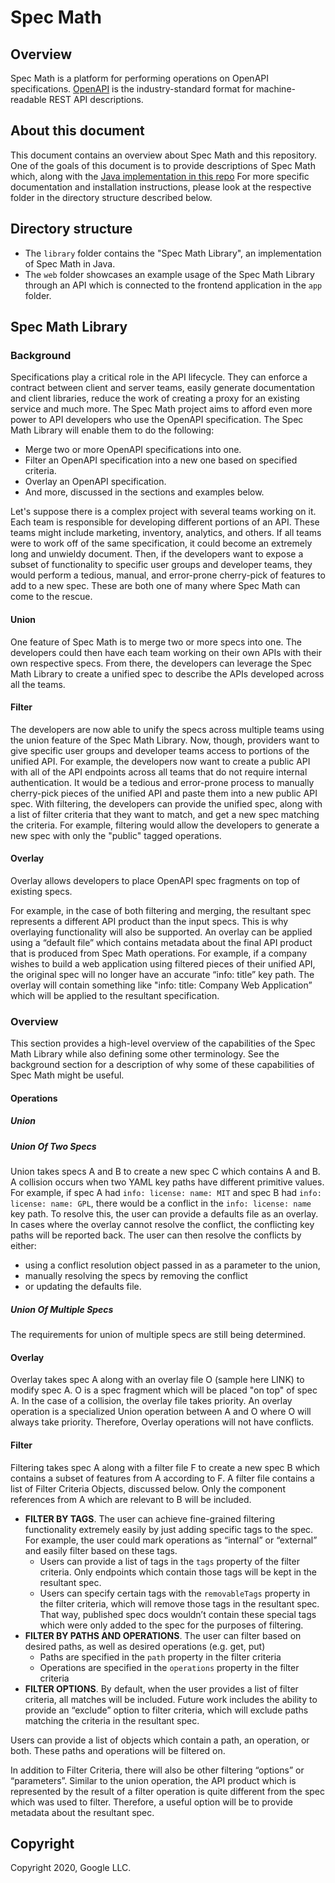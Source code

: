 # Spec Math
## Overview
Spec Math is a platform for performing operations on OpenAPI specifications. 
[OpenAPI](https://github.com/OAI/OpenAPI-Specification) is the industry-standard
format for machine-readable REST API descriptions.

## About this document
This document contains an overview about Spec Math and this repository. One of the goals of this document
is to provide descriptions of Spec Math which, along with the [Java implementation in this repo](library)
 For more specific documentation 
and installation instructions, please look at the respective folder in the directory structure
described below.

## Directory structure
- The `library` folder contains the "Spec Math Library", an implementation of Spec Math in Java. 
- The `web` folder showcases an
example usage of the Spec Math Library through an API which is connected to the frontend application in the
`app` folder.

## Spec Math Library

### Background

Specifications play a critical role in the API lifecycle. They can enforce a contract between client
and server teams, easily generate documentation and client libraries, reduce the work of
creating a proxy for an existing service and much more. The
Spec Math project aims to afford even more power to API developers who use the OpenAPI
specification. The Spec Math Library will enable them to do the following:

- Merge two or more OpenAPI specifications into one.
- Filter an OpenAPI specification into a new one based on specified criteria.
- Overlay an OpenAPI specification.
- And more, discussed in the sections and examples below.

Let's suppose there is a complex project with several teams working on it. 
Each team is responsible for developing different
portions of an API. These teams might include marketing, inventory, analytics, and others. If all
teams were to work off of the same specification, it could become an extremely long and
unwieldy document. Then, if the developers want to expose a subset of functionality to specific
user groups and developer teams, they would perform a tedious, manual, and error-prone
cherry-pick of features to add to a new spec. These are both one of many where Spec Math can
come to the rescue.

#### Union
One feature of Spec Math is to merge two or more specs into one. The developers could
then have each team working on their own APIs with their own respective specs. From there, the
developers can leverage the Spec Math Library to create a unified spec to describe the APIs
developed across all the teams.

#### Filter
The developers are now able to unify the specs across multiple teams using the union feature
of the Spec Math Library. Now, though, providers want to give specific user groups and
developer teams access to portions of the unified API. For example, the developers now want to
create a public API with all of the API endpoints across all teams that do not require
internal authentication. It would be a tedious and error-prone process to manually cherry-pick pieces of
the unified API and paste them into a new public API spec.
With filtering, the developers can provide the unified spec, along with a list of filter criteria that
they want to match, and get a new spec matching the criteria. For example, filtering would allow the developers
to generate a new spec with only the "public" tagged operations.

#### Overlay
Overlay allows developers to place OpenAPI spec fragments on top of existing specs.

For example, in the case of both filtering and merging, the resultant spec represents a different API product
than the input specs. This is why overlaying functionality will also be supported. An overlay can
be applied using a “default file” which contains metadata about the final API product that is
produced from Spec Math operations. For example, if a company wishes to build a web
application using filtered pieces of their unified API, the original spec will no longer have an
accurate “info: title” key path. The overlay will contain something like "info: title: Company Web
Application” which will be applied to the resultant specification.

### Overview

This section provides a high-level overview of the capabilities of the Spec Math Library while
also defining some other terminology. See the background section for a description of why
some of these capabilities of Spec Math might be useful.

#### Operations
##### Union

##### Union Of Two Specs
Union takes specs A and B to create a new spec C which contains A and B.
A collision occurs when two YAML key paths have different primitive values. For example, if
spec A had `info: license: name: MIT` and spec B had `info: license: name: GPL`, there would be
a conflict in the `info: license: name` key path. To resolve this, the user can provide a defaults
file as an overlay. In cases where the overlay cannot resolve the conflict, the conflicting key
paths will be reported back. The user can then resolve the conflicts by either:

- using a conflict resolution object passed in as a parameter to the union,
- manually resolving the specs by removing the conflict
- or updating the defaults file.

##### Union Of Multiple Specs
The requirements for union of multiple specs are still being determined. 

#### Overlay
Overlay takes spec A along with an overlay file O (sample here LINK) to modify spec A. O is a spec fragment
which will be placed "on top" of spec A. 
In the case of a collision, the overlay file takes priority. 
An overlay operation is a specialized Union operation between A and O where O will always take priority.
Therefore, Overlay operations will not have conflicts. 

#### Filter
Filtering takes spec A along with a filter file F to create a new spec B which contains a subset
of features from A according to F. A filter file contains a list of Filter Criteria Objects, discussed below.
Only the component references from A which are relevant to B will be included.

- **FILTER BY TAGS**. The user can achieve fine-grained filtering functionality extremely
easily by just adding specific tags to the spec. For example, the user could mark
operations as “internal” or “external” and easily filter based on these tags.
  - Users can provide a list of tags in the `tags` property of the filter criteria.
   Only endpoints
   which contain those tags will be
kept in the resultant spec. 
  - Users can specify certain tags with the `removableTags` property
in the filter criteria, which will remove those tags in the resultant
spec. That way, published spec docs wouldn’t contain
these special tags which were only added to the spec for the purposes of
filtering. 
- **FILTER BY PATHS AND OPERATIONS**. The user can filter based on desired paths,
 as well as desired operations (e.g. get, put)
  - Paths are specified in the `path` property in the filter criteria
  - Operations are specified in the `operations` property in the filter criteria
- **FILTER OPTIONS**. By default, when the user provides a list of filter criteria, all matches
will be included. Future work includes the ability to provide an “exclude” option to filter criteria, which will exclude
paths matching the criteria in the resultant spec.

Users can provide a list of objects which contain a path, an operation, or both.
These paths and operations will be filtered on.

In addition to Filter Criteria, there will also be other filtering “options” or “parameters”. Similar
to the union operation, the API product which is represented by the result of a filter operation is
quite different from the spec which was used to filter. Therefore, a useful option will be to
provide metadata about the resultant spec.

## Copyright

Copyright 2020, Google LLC.
